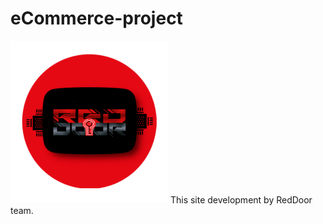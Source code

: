 # eCommerce-project
<img src="assets/images/redDoor.png" width="50%" height="50%"/>
This site development by RedDoor team.
